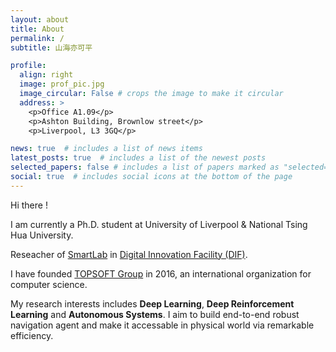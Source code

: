 ```yaml
---
layout: about
title: About
permalink: /
subtitle: 山海亦可平

profile:
  align: right
  image: prof_pic.jpg
  image_circular: False # crops the image to make it circular
  address: >
    <p>Office A1.09</p>
    <p>Ashton Building, Brownlow street</p>
    <p>Liverpool, L3 3GQ</p>

news: true  # includes a list of news items
latest_posts: true  # includes a list of the newest posts
selected_papers: false # includes a list of papers marked as "selected={true}"
social: true  # includes social icons at the bottom of the page
---
```


Hi there ! 

I am currently a Ph.D. student at University of Liverpool & National Tsing Hua University.

Reseacher of [SmartLab](https://smartlab.csc.liv.ac.uk/) in [Digital Innovation Facility (DIF)](https://digitalinnovationfacility.com/).

I have founded [TOPSOFT Group](https://www.topsoftint.com/) in 2016, an international organization for computer science.

My research interests includes **Deep Learning**, **Deep Reinforcement Learning** and **Autonomous Systems**. I aim to build end-to-end robust navigation agent and make it accessable in physical world via remarkable efficiency.


